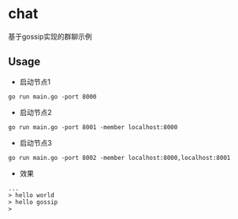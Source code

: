 # chat

基于gossip实现的群聊示例

## Usage
 * 启动节点1
```
go run main.go -port 8000
```
 * 启动节点2
```
go run main.go -port 8001 -member localhost:8000
```
 * 启动节点3
```
go run main.go -port 8002 -member localhost:8000,localhost:8001
```

* 效果
```
...
> hello world
> hello gossip
> 
```